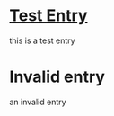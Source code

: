 # [Test Entry](/TestGroup/multiplechoises.md)
this is a test entry

# Invalid entry
an invalid entry
